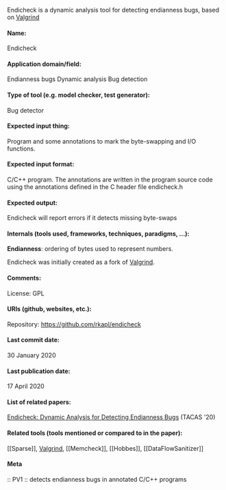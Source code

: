 Endicheck is a dynamic analysis tool for detecting endianness bugs, based on [Valgrind](Frameworks/Valgrind.md)

#### Name:
Endicheck

#### Application domain/field:
Endianness bugs
Dynamic analysis
Bug detection

#### Type of tool (e.g. model checker, test generator):
Bug detector

#### Expected input thing:
Program and some annotations to mark the byte-swapping and I/O functions.

#### Expected input format:
C/C++ program. 
The annotations are written in the program source code using the annotations defined in the C header file endicheck.h

#### Expected output:
Endicheck will report errors if it detects missing byte-swaps

#### Internals (tools used, frameworks, techniques, paradigms, ...):
**Endianness**: ordering of bytes used to represent numbers.

Endicheck was initially created as a fork of [Valgrind](Frameworks/Valgrind.md). 

#### Comments:
License: GPL

#### URIs (github, websites, etc.):
Repository: https://github.com/rkapl/endicheck

#### Last commit date:
30 January 2020

#### Last publication date:
17 April 2020

#### List of related papers:
[Endicheck: Dynamic Analysis for Detecting Endianness Bugs](https://doi.org/10.1007/978-3-030-45237-7_15) (TACAS '20)

#### Related tools (tools mentioned or compared to in the paper):
[[Sparse]], [Valgrind](Frameworks/Valgrind.md), [[Memcheck]], [[Hobbes]], [[DataFlowSanitizer]]

#### Meta
:: PV1 :: detects endianness bugs in annotated C/C++ programs